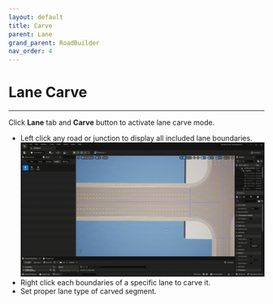 ```yaml
---
layout: default
title: Carve
parent: Lane
grand_parent: RoadBuilder
nav_order: 4
---
```


# Lane Carve
---

Click **Lane** tab and **Carve** button to activate lane carve mode.

- Left click any road or junction to display all included lane boundaries.
![](001.gif)
- Right click each boundaries of a specific lane to carve it.
- Set proper lane type of carved segment.
